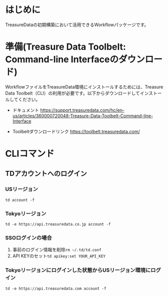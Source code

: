 # はじめに
TreasureDataの初期構築において活用できるWorkflowパッケージです。

# 準備(Treasure Data Toolbelt: Command-line Interfaceのダウンロード)
  
WorkflowファイルをTreasureData環境にインストールするためには、Treasure Data Toolbelt（CLI）の利用が必要です。以下からダウンロードしてインストールしてください。  
 - ドキュメント
 https://support.treasuredata.com/hc/en-us/articles/360000720048-Treasure-Data-Toolbelt-Command-line-Interface
 
 - Toolbeltダウンロードリンク
 https://toolbelt.treasuredata.com/

# CLIコマンド
## TDアカウントへのログイン
### USリージョン
`td account -f`
### Tokyoリージョン
`td -e https://api.treasuredata.co.jp account -f`
### SSOログインの場合
1. 事前のログイン情報を削除`rm ~/.td/td.conf`
2. API KEYのセット`td apikey:set YOUR_API_KEY`
### Tokyoリージョンにログインした状態からUSリージョン環境にログイン
`td -e https://api.treasuredata.com account -f`
